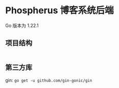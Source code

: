 # Phospherus 博客系统后端

Go 版本为 1.22.1

## 项目结构

```shell

```

## 第三方库

gin: `go get -u github.com/gin-gonic/gin`
